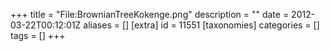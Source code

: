 +++
title = "File:BrownianTreeKokenge.png"
description = ""
date = 2012-03-22T00:12:01Z
aliases = []
[extra]
id = 11551
[taxonomies]
categories = []
tags = []
+++


